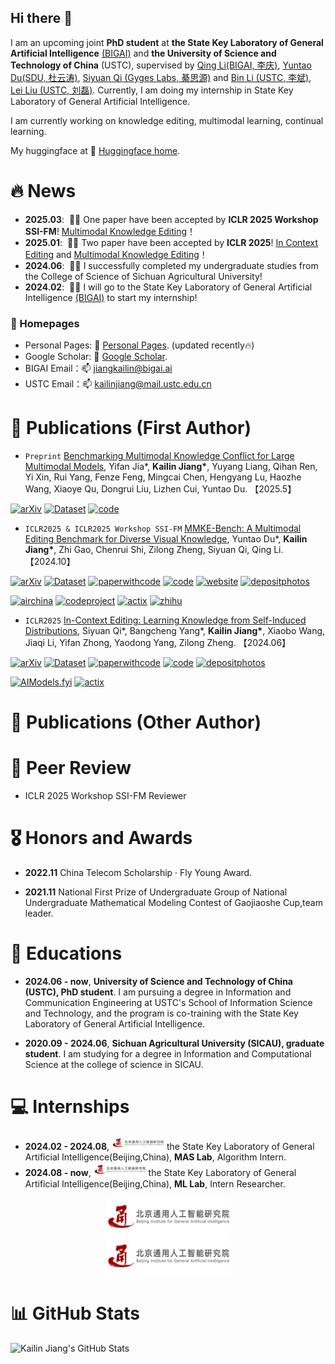 ## Hi there 👋

I am an upcoming joint **PhD student** at **the State Key Laboratory of General Artificial Intelligence** <a href='https://www.bigai.ai/'>(BIGAI)</a> and **the University of Science and Technology of China** (USTC), supervised by <a href='https://liqing.io/'>Qing Li(BIGAI, 李庆)</a>, <a href='https://yuntaodu.github.io/'>Yuntao Du(SDU, 杜云涛)</a>, <a href='https://siyuanqi.github.io/'>Siyuan Qi (Gyges Labs, 綦思源)</a> and <a href='http://staff.ustc.edu.cn/~binli/'>Bin Li (USTC, 李斌)</a>, <a href='https://faculty.ustc.edu.cn/liulei13/zh_CN/index.htm'>Lei Liu (USTC, 刘磊)</a>. Currently, I am doing my internship in State Key Laboratory of General Artificial Intelligence.

I am currently working on knowledge editing, multimodal learning, continual learning.

My huggingface at 🤗 [Huggingface home](https://huggingface.co/kailinjiang).

<!-- My research interest includes neural machine translation and computer vision. I have published more than 100 papers at the top international AI conferences with total <a href='https://scholar.google.com/citations?user=DhtAFkwAAAAJ'>google scholar citations <strong><span id='total_cit'>260000+</span></strong></a> (You can also use google scholar badge <a href='https://scholar.google.com/citations?user=DhtAFkwAAAAJ'><img src="https://img.shields.io/endpoint?url={{ url | url_encode }}&logo=Google%20Scholar&labelColor=f6f6f6&color=9cf&style=flat&label=citations"></a>). -->


# 🔥 News
<!-- Allowed emojis: 🎉🎉for good news 📣📣for average news-->
- **2025.03**: &nbsp;🎉🎉 One paper have been accepted by **ICLR 2025 Workshop SSI-FM**! <a href='https://mmke-bench-iclr.github.io/'>Multimodal Knowledge Editing</a>！
- **2025.01**: &nbsp;🎉🎉 Two paper have been accepted by **ICLR 2025**! <a href='https://arxiv.org/pdf/2406.11194'>In Context Editing</a> and <a href='https://mmke-bench-iclr.github.io/'>Multimodal Knowledge Editing</a>！
- **2024.06**: &nbsp;🎉🎉 I successfully completed my undergraduate studies from the College of Science of Sichuan Agricultural University!
- **2024.02**: &nbsp;📣📣 I will go to the State Key Laboratory of General Artificial Intelligence <a href='https://www.bigai.ai/'>(BIGAI)</a> to start my internship!

### 📎 Homepages
- Personal Pages: 🌱 [Personal Pages](https://kailinjiang.github.io/). (updated recently🔥)
- Google Scholar: 🔭 [Google Scholar](https://scholar.google.com/citations?user=NSHQsrAAAAAJ&hl=zh-CN). 
- BIGAI Email：📫  jiangkailin@bigai.ai
- USTC Email：📫  kailinjiang@mail.ustc.edu.cn

# 📝 Publications (First Author) 


- `Preprint` [Benchmarking Multimodal Knowledge Conflict for Large Multimodal Models](https://arxiv.org/pdf/2505.19509), Yifan Jia\*, **Kailin Jiang\***, Yuyang Liang, Qihan Ren, Yi Xin, Rui Yang, Fenze Feng, Mingcai Chen, Hengyang Lu, Haozhe Wang, Xiaoye Qu, Dongrui Liu, Lizhen Cui, Yuntao Du. 【2025.5】<br>

[![arXiv](https://img.shields.io/badge/Arxiv-2505.19509-b31b1b.svg?logo=arXiv)](https://arxiv.org/pdf/2505.19509) [![Dataset](https://img.shields.io/badge/%F0%9F%A4%97%20Dataset-MMKC_Bench-blue)](https://huggingface.co/datasets/starjyf/MLLMKC-datasets)   [![code](https://img.shields.io/badge/Code-MMKC_Bench-blue?logo=github)](https://github.com/MLLMKCBENCH/MLLMKC) 



- `ICLR2025 & ICLR2025 Workshop SSI-FM` [MMKE-Bench: A Multimodal Editing Benchmark for Diverse Visual Knowledge](https://arxiv.org/abs/2502.19870), Yuntao Du\*, **Kailin Jiang\***, Zhi Gao, Chenrui Shi, Zilong Zheng, Siyuan Qi, Qing Li. 【2024.10】<br>

[![arXiv](https://img.shields.io/badge/Arxiv-2502.19870-b31b1b.svg?logo=arXiv)](https://arxiv.org/pdf/2502.19870) [![Dataset](https://img.shields.io/badge/%F0%9F%A4%97%20Dataset-MMKE_Bench-blue)](https://huggingface.co/datasets/kailinjiang/MMKE-Bench-dataset)  [![paperwithcode](https://img.shields.io/badge/PWC-MMKE_Bench-blue?logo=paperswithcode)](https://paperswithcode.com/paper/mmke-bench-a-multimodal-editing-benchmark-for)  [![code](https://img.shields.io/badge/Code-MMKE_Bench-blue?logo=github)](https://github.com/MMKE-Bench-ICLR/MMKE-Bench) [![website](https://img.shields.io/badge/Website-MMKE_Bench-orange?logo=homepage)](https://mmke-bench-iclr.github.io/) [![depositphotos](https://img.shields.io/badge/Poster-MMKE_Bench-red?logo=depositphotos)](./images/poster/iclr25_mmke_bench_poster.pdf)

[![airchina](https://img.shields.io/badge/数源AI-MMKE_Bench-red?logo=airchina)](https://mp.weixin.qq.com/s/iN826lITi5Xyz-3GnrdVIQ) [![codeproject](https://img.shields.io/badge/量子之心-MMKE_Bench-red?logo=codeproject)](https://www.xiaohongshu.com/explore/67e2d622000000000603cbfc?note_flow_source=wechat&xsec_token=CBldN8wUavDAzFvP4tK_noXO94RAXcelKKqlO3pFiJ6EQ=) [![actix](https://img.shields.io/badge/极市平台-MMKE_Bench-red?logo=actix)](https://mp.weixin.qq.com/s/JfxeytzWU0QoIUfJTGqgQQ) [![zhihu](https://img.shields.io/badge/知乎-MMKE_Bench-red?logo=zhihu)](https://zhuanlan.zhihu.com/p/30599722521)



- `ICLR2025` [In-Context Editing: Learning Knowledge from Self-Induced Distributions](https://arxiv.org/pdf/2406.11194), Siyuan Qi\*, Bangcheng Yang\*, **Kailin Jiang\***, Xiaobo Wang, Jiaqi Li, Yifan Zhong, Yaodong Yang, Zilong Zheng. 【2024.06】<br>

[![arXiv](https://img.shields.io/badge/Arxiv-2406.11194-b31b1b.svg?logo=arXiv)](https://arxiv.org/abs/2406.11194)  [![Dataset](https://img.shields.io/badge/%F0%9F%A4%97%20Dataset-ICE-blue)](https://huggingface.co/datasets/Yofuria/ICE)  [![paperwithcode](https://img.shields.io/badge/PWC-ICE-blue?logo=paperswithcode)](https://paperswithcode.com/paper/in-context-editing-learning-knowledge-from)  [![code](https://img.shields.io/badge/Code-ICE-blue?logo=github)](https://github.com/bigai-ai/ICE) [![depositphotos](https://img.shields.io/badge/Poster-ICE-red?logo=depositphotos)](./images/poster/ICE_poster.png)

[![AIModels.fyi](https://img.shields.io/badge/AIModels.fyi-ICE-blue?logo=anthropic)](https://www.aimodels.fyi/papers/arxiv/context-editing-learning-knowledge-from-self-induced) [![actix](https://img.shields.io/badge/极市平台-ICE-red?logo=actix)](https://mp.weixin.qq.com/s/Mr9HPeHJSsVfUIeF6j-zWw)





# 📝 Publications (Other Author) 




# 📰 Peer Review
- ICLR 2025 Workshop SSI-FM Reviewer



# 🎖 Honors and Awards
- **2022.11** China Telecom Scholarship · Fly Young Award.
  
- **2021.11** National First Prize of Undergraduate Group of National Undergraduate Mathematical Modeling Contest of Gaojiaoshe Cup,team leader. 


# 📖 Educations
- **2024.06 - now**, **University of Science and Technology of China (USTC), PhD student**. I am pursuing a degree in Information and Communication Engineering at USTC's School of Information Science and Technology, and the program is co-training with the State Key Laboratory of General Artificial Intelligence.

- **2020.09 - 2024.06**, **Sichuan Agricultural University (SICAU), graduate student**. I am studying for a degree in Information and Computational Science at the college of science in SICAU.


# 💻 Internships
- **2024.02 - 2024.08**, <img src='./images/logo960.png' style='width: 6em;'> the State Key Laboratory of General Artificial Intelligence(Beijing,China), **MAS Lab**, Algorithm Intern.
- **2024.08 - now**, <img src='./images/logo960.png' style='width: 6em;'> the State Key Laboratory of General Artificial Intelligence(Beijing,China), **ML Lab**, Intern Researcher.




<div style="display: flex; flex-wrap: wrap; gap: 30px; justify-content: center;">

  <div style="text-align: center;">
    <img src="./images/logo960.png" alt="BIGAI" style="width: 200px; height: 60px;">
    <!-- <p>Company 1</p> -->
  </div>

  </div>

</div>


<div style="text-align: center;">
  <img src="./images/logo960.png" alt="BIGAI" style="width: 200px; height: 60px;">
</div>



# 📊 GitHub Stats

![Kailin Jiang's GitHub Stats](https://github-readme-stats.vercel.app/api?username=kailinjiang&show_icons=true&theme=tokyonight)







<!--
**kailinjiang/kailinjiang** is a ✨ _special_ ✨ repository because its `README.md` (this file) appears on your GitHub profile.

Here are some ideas to get you started:

- 🔭 I’m currently working on ...
- 🌱 I’m currently learning ...
- 👯 I’m looking to collaborate on ...
- 🤔 I’m looking for help with ...
- 💬 Ask me about ...
- 📫 How to reach me: ...
- 😄 Pronouns: ...
- ⚡ Fun fact: ...
-->
